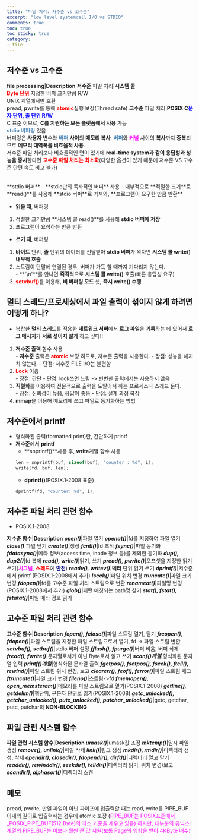 ```yaml
---
title: "파일 처리: 저수준 vs 고수준"
excerpt: "low level systemcall I/O vs STDIO"
comments: true
toc: true
toc_sticky: true
category:
- file
---
```

## 저수준 vs 고수준
  
**file processing**|**Description**
**저수준** 파일 처리|**시스템 콜**<br><span style="color:red">**Byte 단위**</span> 지정한 버퍼 크기만큼 R/W<br>UNIX 계열에서만 호환<br>**p**read, **p**write를 통해 <span style="color:red">**atomic**</span>실행 보장(Thread safe)
**고수준** 파일 처리|**POSIX C**<span style="color:blue">**문자 단위, 줄 단위 R/W**</span><br>C 표준 이므로, **C를 지원하는 모든 플랫폼에서 사용** 가능<br><span style="color:steelblue">**stdio 버퍼링**</span> 있음<br>버퍼링은 **사용자 변수**와 <span style="color:steelblue">**버퍼**</span> **사이**의 **메모리 복사**, <span style="color:steelblue">**버퍼**</span>와 <span style="color:magenta">**커널**</span> 사이의 **복사**까지 **중복**되므로 **메모리 대역폭을 비효율적 사용**.<br>저수준 파일 처리보다 비효율적인 면이 있기에 **real-time system과 같이 응답성과 성능을 중시**한다면 <span style="color:red">**고수준 파일 처리는 최소화**</span>(다양한 옵션이 있기 때문에 저수준 VS 고수준 단편 속도 비교 불가)
  
<br>
**stdio 버퍼**
- **stdio만의 독자적인 버퍼** 사용  
	- 내부적으로 **적절한 크기**로 **read()**를 사용해 **stdio 버퍼**로 가져와, **프로그램이 요구한 만큼 반환**

- **읽을 때**, 버퍼링  
1. 적절한 크기만큼 **시스템 콜 read()**를 사용해 **stdio 버퍼에 저장**
2. 프로그램이 요청하는 만큼 반환
  
- **쓰기 때**, 버퍼링  
1. **바이트** 단위, **줄** 단위의 데이터를 전달받아 **stdio 버퍼**가 꽉차면 **시스템 콜 write() 내부적 호출**
2. 스트림이 단말에 연결된 경우, 버퍼가 가득 찰 때까지 기다리지 않는다.  
		- **\'\n\'**를 만나면 **즉각**적으로 **시스템 콜 write()** 호출(빠른 응답성 요구)  
3. <span style="color:red">**setvbuf()**</span>를 이용해, **비 버퍼링 모드** 셋, **즉시 write() 수행**

## 멀티 스레드/프로세싱에서 파일 출력이 섞이지 않게 하려면 어떻게 하나?
- 복잡한 **멀티 스레드**를 적용한 **네트워크 서버**에서 **로그 파일**을 **기록**하는 데 있어서 **로그 메시지**가 **서로 섞이지 않게** 하고 싶다!!
1. **저수준 출력** 함수 사용  
		- **저수준** 출력은 <span style="color:red">**atomic**</span> 보장 하므로, 저수준 출력을 사용한다.
		- 장점: 성능을 해지치 않는다.
		- 단점: 저수준 FILE I/O는 불편함 
2. <span style="color:red">**Lock**</span> 이용  
		- 장점: 간단
		- 단점: lock쓰면 느림 -> 빈번한 출력에서는 사용하지 않음
3. **직렬화**를 이용하여 전문적으로 출력을 도맡아서 하는 프로세스나 스레드 둔다.  
		- 장점: 신뢰성이 높음, 응답이 좋음
		- 단점: 설계 과정 복잠
4. **mmap**을 이용해 메모리에 쓰고 파일로 동기화하는 방법

## 저수준에서 printf
- 형식화된 출력(formatted print)란, 간단하게 printf
- **저수준**에서 **printf**  
	- **snprintf()**사용 후, **write**계열 함수 사용  
	```c
	len = snprintf(buf, sizeof(buf), "counter : %d", i);
	write(fd, buf, len);
	```
	- **dprintf()**(POSIX.1-2008 표준)
	```c
	dprintf(fd, "counter: %d", i);
	```

## 저수준 파일 처리 관련 함수
- POSIX.1-2008
  
**저수준 함수**|**Description**
***open()***|파일 열기
***openat()***|fd를 지정하여 파일 열기
***close()***|파일 닫기
***create()***|생성
***fcntl()***|fd 조작
***fsync()***|파일 동기화
***fdatasync()***|메타 정보(access time, inode 정보 등)를 제외한 동기화
***dup(), dup2()***|fd 복제
***read(), write()***|읽기, 쓰기
***pread(), pwrite()***|오프셋을 지정한 읽기 쓰기(<span style="color:magenta">**시그널**</span>, <span style="color:red">**스레드**</span>에 <span style="color:navy">**안전**</span>)
***readv(), writev()***|**벡터** 단위 읽기 쓰기
***dprintf()***|저수준에서 printf (POSIX.1-2008에서 추가)
***lseek()***|파일 위치 변경
***truncate()***|파일 크기 변경
***fdopen()***|fd를 고수준 파일 처리 스트림으로 변환
***renameat()***|파일명 변경(POSIX.1-2008에서 추가)
***glob()***|패턴 매칭되는 path명 찾기
***stat(), fstat(), fstatat()***|파일 메타 정보 읽기

## 고수준 파일 처리 관련 함수
  
**고수준 함수**|**Description**
***fopen(), fclose()***|파일 스트림 열기, 닫기
***freopen(), fdopen()***|파일 스트림을 지정한 파일 스트림으로서 열기, fd -> 파일 스트림 변환
***setvbuf(), setbuf()***|stdio 버퍼 설정
***fflush(), fpurge()***|버퍼 비움, 버퍼 삭제
***fread(), fwrite()***|문자열로서가 아닌 Byte로서 읽고 쓰기
***scanf()계열***|형식화된 문자열 입력
***printf()계열***|형식화된 문자열 출력
***fgetpos(), fsetpos(), fseek(), ftell(), rewind()***|파일 스트림 위치 변경, 보고
***clearerr(), feof(), ferror()***|파일 스트림 체크
***ftruncate()***|파일 크기 변경
***fileno()***|스트림->fd
***fmemopen(), open_memsteram()***|메모리를 파일 스트림으로 열기(POSIX.1-2008)
***getline(), getdelim()***|행단위, 구분자 단위로 읽기(POSIX.1-2008)
***getc_unlocked(), getchar_unlocked(), putc_unlocked(), putchar_unlocked()***|getc, getchar, putc, putchar의 **NON-BLOCKING**

## 파일 관련 시스템 함수

**파일 관련 시스템 함수**|**Description**
***umask()***|umask값 조정
***mktemp()***|임시 파일 생성
***remove(), unlink()***|파일 삭제
***link()***|링크 생성
***mkdir(), rmdir()***|디렉터리 생성, 삭제
***opendir(), closedir(), fdopendir(), dirfd()***|디렉터리 열고 닫기
***readdir(), rewinddir(), seekdir(), telldir()***|디렉터리 읽기, 위치 변경/보고
***scandir(), alphasort()***|디렉터리 스캔






## 메모
pread, pwrite, 
만일 파일이 아닌 파이프에 입출력할 때는 read, write를 PIPE_BUF 이내의 길이로 입출력하는 경우에 atomic 보장
(<span style="color:magenta">PIPE_BUF는 POSIX표준에서 _POSIX_PIPE_BUF(512 Byte)의 최소 기준을 세우고 있음)
하지만, 대부분의 유닉스 계열의 PIPE_BUF는 이보다 훨씬 큰 값 지원(보통 Page의 영향을 받아 4KByte 배수)
